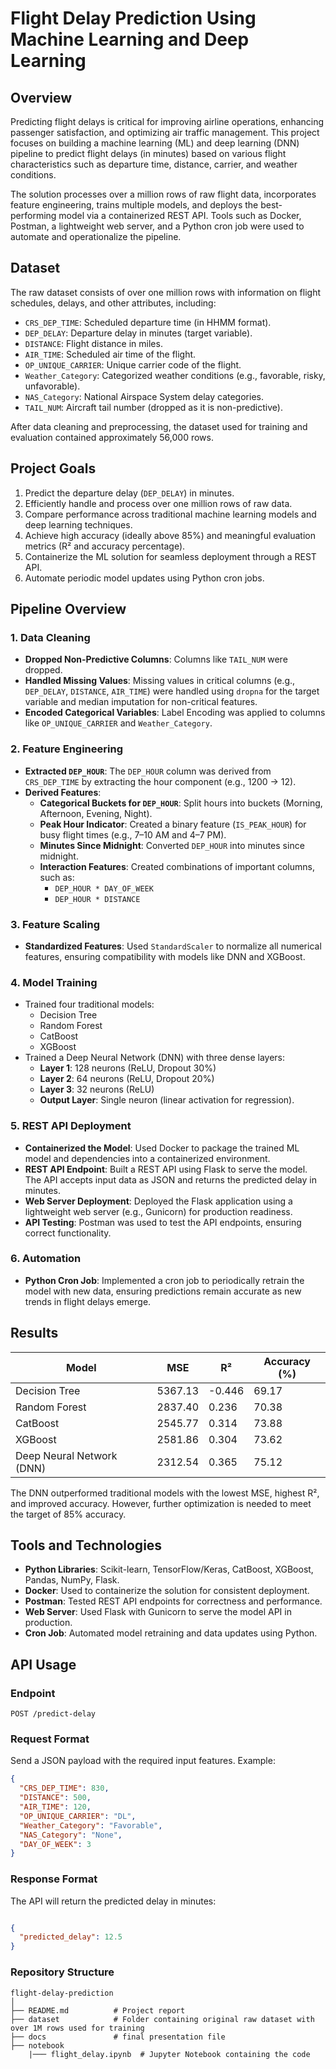 # Flight Delay Prediction Using Machine Learning and Deep Learning

## Overview

Predicting flight delays is critical for improving airline operations, enhancing passenger satisfaction, and optimizing air traffic management. This project focuses on building a machine learning (ML) and deep learning (DNN) pipeline to predict flight delays (in minutes) based on various flight characteristics such as departure time, distance, carrier, and weather conditions.

The solution processes over a million rows of raw flight data, incorporates feature engineering, trains multiple models, and deploys the best-performing model via a containerized REST API. Tools such as Docker, Postman, a lightweight web server, and a Python cron job were used to automate and operationalize the pipeline.

## Dataset

The raw dataset consists of over one million rows with information on flight schedules, delays, and other attributes, including:

- `CRS_DEP_TIME`: Scheduled departure time (in HHMM format).
- `DEP_DELAY`: Departure delay in minutes (target variable).
- `DISTANCE`: Flight distance in miles.
- `AIR_TIME`: Scheduled air time of the flight.
- `OP_UNIQUE_CARRIER`: Unique carrier code of the flight.
- `Weather_Category`: Categorized weather conditions (e.g., favorable, risky, unfavorable).
- `NAS_Category`: National Airspace System delay categories.
- `TAIL_NUM`: Aircraft tail number (dropped as it is non-predictive).

After data cleaning and preprocessing, the dataset used for training and evaluation contained approximately 56,000 rows.

## Project Goals

1. Predict the departure delay (`DEP_DELAY`) in minutes.
2. Efficiently handle and process over one million rows of raw data.
3. Compare performance across traditional machine learning models and deep learning techniques.
4. Achieve high accuracy (ideally above 85%) and meaningful evaluation metrics (R² and accuracy percentage).
5. Containerize the ML solution for seamless deployment through a REST API.
6. Automate periodic model updates using Python cron jobs.

## Pipeline Overview

### 1. Data Cleaning
- **Dropped Non-Predictive Columns**: Columns like `TAIL_NUM` were dropped.
- **Handled Missing Values**: Missing values in critical columns (e.g., `DEP_DELAY`, `DISTANCE`, `AIR_TIME`) were handled using `dropna` for the target variable and median imputation for non-critical features.
- **Encoded Categorical Variables**: Label Encoding was applied to columns like `OP_UNIQUE_CARRIER` and `Weather_Category`.

### 2. Feature Engineering
- **Extracted `DEP_HOUR`**: The `DEP_HOUR` column was derived from `CRS_DEP_TIME` by extracting the hour component (e.g., 1200 → 12).
- **Derived Features**:
    - **Categorical Buckets for `DEP_HOUR`**: Split hours into buckets (Morning, Afternoon, Evening, Night).
    - **Peak Hour Indicator**: Created a binary feature (`IS_PEAK_HOUR`) for busy flight times (e.g., 7–10 AM and 4–7 PM).
    - **Minutes Since Midnight**: Converted `DEP_HOUR` into minutes since midnight.
    - **Interaction Features**: Created combinations of important columns, such as:
        - `DEP_HOUR * DAY_OF_WEEK`
        - `DEP_HOUR * DISTANCE`

### 3. Feature Scaling
- **Standardized Features**: Used `StandardScaler` to normalize all numerical features, ensuring compatibility with models like DNN and XGBoost.

### 4. Model Training
- Trained four traditional models:
    - Decision Tree
    - Random Forest
    - CatBoost
    - XGBoost
- Trained a Deep Neural Network (DNN) with three dense layers:
    - **Layer 1**: 128 neurons (ReLU, Dropout 30%)
    - **Layer 2**: 64 neurons (ReLU, Dropout 20%)
    - **Layer 3**: 32 neurons (ReLU)
    - **Output Layer**: Single neuron (linear activation for regression).

### 5. REST API Deployment
- **Containerized the Model**: Used Docker to package the trained ML model and dependencies into a containerized environment.
- **REST API Endpoint**: Built a REST API using Flask to serve the model. The API accepts input data as JSON and returns the predicted delay in minutes.
- **Web Server Deployment**: Deployed the Flask application using a lightweight web server (e.g., Gunicorn) for production readiness.
- **API Testing**: Postman was used to test the API endpoints, ensuring correct functionality.

### 6. Automation
- **Python Cron Job**: Implemented a cron job to periodically retrain the model with new data, ensuring predictions remain accurate as new trends in flight delays emerge.

## Results

| Model                   |  MSE   | R²    | Accuracy (%) |
|--------------------------|--------|-------|--------------|
| Decision Tree            | 5367.13| -0.446| 69.17        |
| Random Forest            | 2837.40| 0.236 | 70.38        |
| CatBoost                 | 2545.77| 0.314 | 73.88        |
| XGBoost                  | 2581.86| 0.304 | 73.62        |
| Deep Neural Network (DNN)| 2312.54| 0.365 | 75.12        |

The DNN outperformed traditional models with the lowest MSE, highest R², and improved accuracy. However, further optimization is needed to meet the target of 85% accuracy.

## Tools and Technologies

- **Python Libraries**: Scikit-learn, TensorFlow/Keras, CatBoost, XGBoost, Pandas, NumPy, Flask.
- **Docker**: Used to containerize the solution for consistent deployment.
- **Postman**: Tested REST API endpoints for correctness and performance.
- **Web Server**: Used Flask with Gunicorn to serve the model API in production.
- **Cron Job**: Automated model retraining and data updates using Python.

## API Usage

### Endpoint
`POST /predict-delay`

### Request Format

Send a JSON payload with the required input features. Example:

```json
{
  "CRS_DEP_TIME": 830,
  "DISTANCE": 500,
  "AIR_TIME": 120,
  "OP_UNIQUE_CARRIER": "DL",
  "Weather_Category": "Favorable",
  "NAS_Category": "None",
  "DAY_OF_WEEK": 3
}

```
### Response Format 

The API will return the predicted delay in minutes:
```json

{
  "predicted_delay": 12.5
}

```

### Repository Structure
```
flight-delay-prediction
│
├── README.md          # Project report
├── dataset            # Folder containing original raw dataset with over 1M rows used for training
├── docs               # final presentation file
├── notebook
    |─── flight_delay.ipynb  # Jupyter Notebook containing the code
```